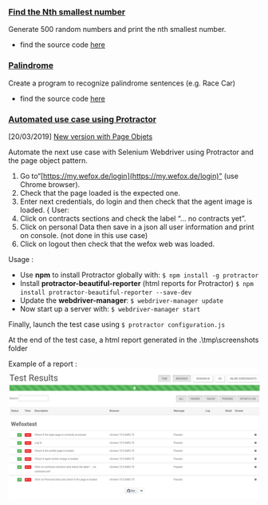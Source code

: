 ### [Find the Nth smallest number](https://github.com/thryyy/Wefox-test/blob/master/SmallestNthest/SmallestNthest.js)
Generate 500 random numbers and print the nth smallest number.
- find the source code  [here](https://github.com/thryyy/Wefox-test/blob/master/SmallestNthest/SmallestNthest.js)

### [Palindrome](https://github.com/thryyy/Wefox-test/blob/master/Palindrome/Palindrome.js)
Create a program to recognize palindrome sentences (e.g. Race Car)
- find the source code  [here](https://github.com/thryyy/Wefox-test/blob/master/Palindrome/Palindrome.js)

### [Automated use case using Protractor](https://github.com/thryyy/Wefox-test/tree/master/Protractor)

[20/03/2019] [New version with Page Objets](https://github.com/thryyy/Wefox-test/tree/master/Protractor%20with%20Page%20Objects)

Automate the next use case with Selenium Webdriver using Protractor and the page object pattern.

1. Go to“[https://my.wefox.de/login](https://my.wefox.de/login)” (use Chrome browser).
2. Check that the page loaded is the expected one.
3. Enter next credentials, do login and then check that the agent image is loaded. { User:
4. Click on contracts sections and check the label “... no contracts yet”.
5. Click on personal Data then save in a json all user information and print on console.  (not done in this use case)
6. Click on logout then check that the wefox web was loaded.

Usage : 
- Use **npm** to install Protractor globally with:
`$ npm install -g protractor`
- Install **protractor-beautiful-reporter** (html reports for Protractor)
`$ npm install protractor-beautiful-reporter --save-dev`
- Update the  **webdriver-manager**:
`$ webdriver-manager update`
- Now start up a server with:
`$ webdriver-manager start`

Finally, launch the test case using `$ protractor configuration.js`

At the end of the test case, a html report generated in the .\tmp\screenshots folder

Example of a report : 
![](https://raw.githubusercontent.com/thryyy/Wefox-test/master/Protractor/report.png)
